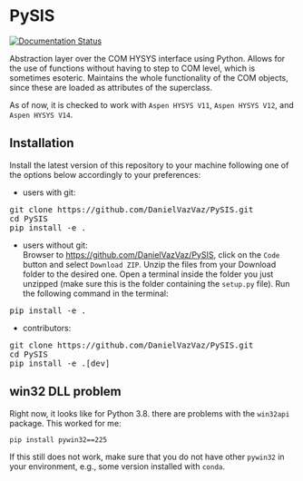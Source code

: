 # PySIS

[![Documentation Status](https://readthedocs.org/projects/pysis-doc/badge/?version=latest)](https://pysis-doc.readthedocs.io/en/latest/?badge=latest)

Abstraction layer over the COM HYSYS interface using Python. Allows for the use of functions without having to step to COM level, which is sometimes esoteric. Maintains the whole functionality of the COM objects, since these are loaded as attributes of the superclass.

As of now, it is checked to work with `Aspen HYSYS V11`, `Aspen HYSYS V12`, and `Aspen HYSYS V14`.

## Installation

Install the latest version of this repository to your machine following one of the options below accordingly to your preferences:

- users with git:<br/>
<pre>git clone https://github.com/DanielVazVaz/PySIS.git
cd PySIS
pip install -e .
</pre>

- users without git:<br/>
Browser to https://github.com/DanielVazVaz/PySIS, click on the `Code` button and select `Download ZIP`. Unzip the files from your Download folder to the desired one. Open a terminal inside the folder you just unzipped (make sure this is the folder containing the `setup.py` file). Run the following command in the terminal:
<pre>
pip install -e .
</pre>

- contributors:<br/>
<pre>git clone https://github.com/DanielVazVaz/PySIS.git
cd PySIS
pip install -e .[dev]
</pre>

## win32 DLL problem

Right now, it looks like for Python 3.8. there are problems with the `win32api` package. This worked for me:

```
pip install pywin32==225
```

If this still does not work, make sure that you do not have other `pywin32` in your environment, e.g., some version installed with `conda`.
